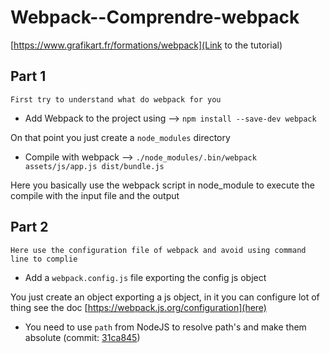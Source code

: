 # Webpack--Comprendre-webpack
  
[https://www.grafikart.fr/formations/webpack](Link to the tutorial)
  
## Part 1
  
```
First try to understand what do webpack for you
```
  
- Add Webpack to the project using --> `npm install --save-dev webpack`
  
On that point you just create a `node_modules` directory
  
- Compile with webpack --> `./node_modules/.bin/webpack assets/js/app.js dist/bundle.js`
  
Here you basically use the webpack script in node_module to execute the compile with the input file and the output
  
## Part 2
  
```
Here use the configuration file of webpack and avoid using command line to complie
```
  
- Add a `webpack.config.js` file exporting the config js object
  
You just create an object exporting a js object, in it you can configure lot of thing see the doc [https://webpack.js.org/configuration](here)

- You need to use `path` from NodeJS to resolve path's and make them absolute (commit: [31ca845](https://github.com/KevinTss/WebPack--Comprendre-webpack/commit/31ca84593681f69b23156a425bfb4dc3d869e602))
